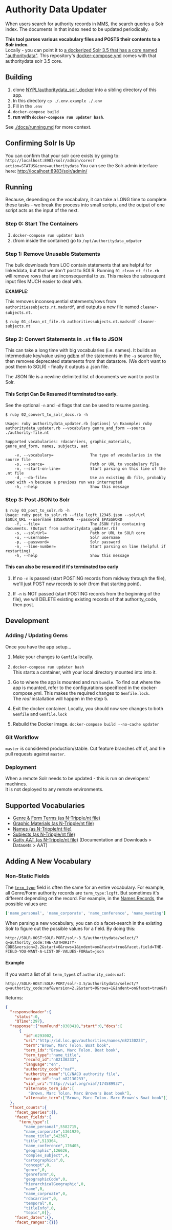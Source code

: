 # Authority Data Updater

When users search for authority records in [MMS](https://github.com/nypl/mms), the
search queries a Solr index. The documents in that index need to be updated periodically.

**This tool parses various vocabulary files and POSTS their contents to a Solr index.**  
Locally - you can point it to [a dockerized Solr 3.5 that has a core named "authoritydata"](https://github.com/NYPL/authoritydata_solr_docker).
This repository's [docker-compose.yml](./docker-compose.yml) comes with that authoritydata solr 3.5 core.

## Building

1.  clone [NYPL/authoritydata_solr_docker](https://github.com/NYPL/authoritydata_solr_docker) into a sibling directory of this app.
2.  In this directory `cp ./.env.example ./.env`
3.  Fill in the `.env`
4.  `docker-compose build`
5.  **run with `docker-compose run updater bash`**.

See [./docs/running.md](running.md) for more context.

## Confirming Solr Is Up

You can confirm that your solr core exists by going to: `http://localhost:8983/solr/admin/cores?action=STATUS&core=authoritydata`
You can see the Solr admin interface here: <http://localhost:8983/solr/admin/>

## Running

Because, depending on the vocabulary, it can take a LONG time to complete these tasks -
we break the process into small scripts, and the output of one script acts as
the input of the next.

### Step 0: Start The Containers

1.  `docker-compose run updater bash`
2.  (from inside the container) go to `/opt/authoritydata_udpater`

### Step 1: Remove Unusable Statements

The bulk downloads from LOC contain statements that are helpful for linkeddata, but that we don't post to SOLR.
Running `01_clean_nt_file.rb` will remove rows that are inconsequential to us.
This makes the subsuquent input files MUCH easier to deal with.

**EXAMPLE:**

This removes inconsequential statements/rows from `authoritiessubjects.nt.madsrdf`,
and outputs a new file named `cleaner-subjects.nt`.

    $ ruby 01_clean_nt_file.rb authoritiessubjects.nt.madsrdf cleaner-subjects.nt

### Step 2: Convert Statements in `.nt` file to JSON

This can take a long time with big vocabularies (i.e. names).
It builds an intermediate key/value using [gdbm](https://ruby-doc.org/stdlib-2.5.3/libdoc/gdbm/rdoc/GDBM.html) of
the statements in the `-s` source file, then removes deprecated statements from that datastore.
(We don't want to post them to SOLR) - finally it outputs a .json file.

The JSON file is a newline delimited list of documents we want to post to Solr.

#### This Script Can Be Resumed if terminated too early.

See the optional `-n` and `-d` flags that can be used to resume parsing.

    $ ruby 02_convert_to_solr_docs.rb -h

    Usage: ruby authoritydata_updater.rb [options] \n Exaxmple: ruby authoritydata_updater.rb --vocabulary genre_and_form --source ./authority-file.nt

    Supported vocabularies: rdacarriers, graphic_materials, genre_and_form, names, subjects, aat

        -v, --vocabulary=                The type of vocabularies in the source file
        -s, --source=                    Path or URL to vocabulary file
        -n, --start-on-line=             Start parsing on this line of the .nt file
        -d, --db-file=                   Use an existing db file, probably used with -n because a previous run was interrupted
        -h, --help                       Show this message

### Step 3: Post JSON to Solr

    $ ruby 03_post_to_solr.rb -h
    Usage: ruby post_to_solr.rb --file lcgft_12345.json --solrUrl $SOLR_URL --username $USERNAME --password $PASSWORD
        -f, --file=                      The JSON file containing documents. (Output from authoritydata_updater.rb)
        -s, --solrUrl=                   Path or URL to SOLR core
        -u, --username=                  Solr username
        -p, --password=                  Solr password
        -n, --line-number=               Start parsing on line (helpful if restarting)
        -h, --help                       Show this message

#### This can also be resumed if it's terminated too early

1.  If no `-n` is passed (start POSTING records from midway through the file), we'll just POST new records to solr (from that starting point).

2.  If `-n` is NOT passed (start POSTING records from the beginning of the file), we will DELETE existing existing
    records of that authority_code, then post.

## Development

### Adding / Updating Gems

Once you have the app setup...

1.  Make your changes to `Gemfile` locally.

2.  `docker-compose run updater bash`  
    This starts a container, with your local directory mounted into into it.

3.  Go to where the app is mounted and run `bundle`.
    To find out where the app is mounted, refer to the configurations specificed in the docker-compose.yml.
    This makes the required changes to `Gemfile.lock`.  
    The _real_ installation will happen in the step 5.

4.  Exit the docker container. Locally, you should now see changes to both `Gemfile` and `Gemfile.lock`

5.  Rebuild the Docker image.
    `docker-compose build --no-cache updater`

### Git Workflow

`master` is considered production/stable.
Cut feature branches off of, and file pull requests against `master`.

### Deployment

When a remote Solr needs to be updated - this is run on developers' machines.  
It is not deployed to any remote environments.

## Supported Vocabularies

-   [Genre & Form Terms (as N-Tripple/nt file)](https://lds-downloads.s3.amazonaws.com/authoritiesgenreForms.nt.madsrdf.zip)
-   [Graphic Materials (as N-Tripple/nt file)](https://lds-downloads.s3.amazonaws.com/vocabularygraphicMaterials.nt.both.zip)
-   [Names (as N-Tripple/nt file)](http://id.loc.gov/authorities/names.nt)
-   [Subjects (as N-Tripple/nt file)](http://id.loc.gov/static/data/downloads/authoritiessubjects.nt.madsrdf.zip)
-   [Gatty AAT (as N-Tripple/nt file)](http://vocab.getty.edu/) (Documentation and Downloads > Datasets > AAT)

## Adding A New Vocabulary

### Non-Static Fields

The [`term_type`](https://github.com/NYPL/authoritydata_solr_docker/blob/master/solr/conf/schema.xml#L69) field is often the same for an entire
vocabulary.  For example, all Genre/Form authority records are `term_type:lcgft`. But sometimes it's different depending on the record.
For example, in the [Names Records](http://id.loc.gov/authorities/names.html), the possible values are:

```ruby
['name_personal', 'name_corporate', 'name_conference', 'name_meeting']
```

When parsing a new vocabulary, you can do a facet-search in the existing Solr to figure out the possible values for a field.
By doing this:

    http://SOLR-HOST:SOLR-PORT/solr-3.5/authoritydata/select/?q=authority_code:THE-AUTHORITY-CODE&version=2.2&start=0&rows=1&indent=on&facet=true&facet.field=THE-FIELD-YOU-WANT-A-LIST-OF-VALUES-FOR&wt=json

#### Example

If you want a list of all `term_type`s of `authority_code:naf`:

    http://SOLR-HOST:SOLR-PORT/solr-3.5/authoritydata/select/?q=authority_code:naf&version=2.2&start=0&rows=1&indent=on&facet=true&facet.field=term_type&wt=json

Returns:

```json
{
  "responseHeader":{
    "status":0,
    "QTime":297},
  "response":{"numFound":8303410,"start":0,"docs":[
      {
        "id":6293002,
        "uri":"http://id.loc.gov/authorities/names/n82130233",
        "term":"Brown, Marc Tolon. Boat book",
        "term_idx":"Brown, Marc Tolon. Boat book",
        "term_type":"name_title",
        "record_id":"n82130233",
        "language":"en",
        "authority_code":"naf",
        "authority_name":"LC/NACO authority file",
        "unique_id":"naf_n82130233",
        "viaf_uri":"http://viaf.org/viaf/174589937",
        "alternate_term_idx":[
          "Brown, Marc Tolon. Marc Brown's Boat book"],
        "alternate_term":["Brown, Marc Tolon. Marc Brown's Boat book"]}]
  },
  "facet_counts":{
    "facet_queries":{},
    "facet_fields":{
      "term_type":[
        "name_personal",5582715,
        "name_corporate",1361929,
        "name_title",542367,
        "title",513364,
        "name_conference",176405,
        "geographic",126626,
        "complex_subject",4,
        "cartographics",0,
        "concept",0,
        "genre",0,
        "genreform",0,
        "geographicCode",0,
        "hierarchicalGeographic",0,
        "name",0,
        "name_corproate",0,
        "rdacarrier",0,
        "temporal",0,
        "titleInfo",0,
        "topic",0]},
    "facet_dates":{},
    "facet_ranges":{}}}
```
